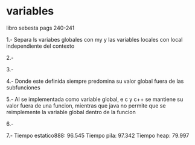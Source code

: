 # variables
libro sebesta pags 240-241

1.- Separa ls variabes globales con my y las variables locales con local independiente del contexto

2.- 

3.- 

4.- Donde este definida siempre predomina su valor global fuera de las subfunciones

5.- Al se implementada como variable global, e c y c++ se mantiene su valor fuera de una funcion, mientras que java no permite que se reimplemente la variable global dentro de la funcion

6.- 

7.- 
Tiempo estatico888: 96.545
Tiempo pila: 97.342
Tiempo heap: 79.997
